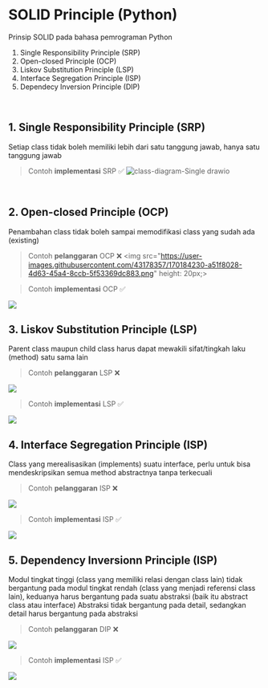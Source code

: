 # SOLID Principle (Python)
Prinsip SOLID pada bahasa pemrograman Python
<ol>
  <li>Single Responsibility Principle (SRP)</li>
  <li>Open-closed Principle (OCP)</li>
  <li>Liskov Substitution Principle (LSP)</li>
  <li>Interface Segregation Principle (ISP)</li>
  <li>Dependecy Inversion Principle (DIP)</li>
</ol>
<br>

## 1. Single Responsibility Principle (SRP)
Setiap class tidak boleh memiliki lebih dari satu tanggung jawab, hanya satu tanggung jawab


> Contoh **implementasi** SRP ✅
![class-diagram-Single drawio](https://user-images.githubusercontent.com/79300383/175025076-ae97b148-c2b8-43ed-be9b-426abfdd7d61.png)

<br>

## 2. Open-closed Principle (OCP)
Penambahan class tidak boleh sampai memodifikasi class yang sudah ada (existing)

> Contoh **pelanggaran** OCP ❌
<img src="https://user-images.githubusercontent.com/43178357/170184230-a51f8028-4d63-45a4-8ccb-5f53369dc883.png"   height: 20px;>

> Contoh **implementasi** OCP ✅
<img src="https://user-images.githubusercontent.com/43178357/170184396-07b9c8b6-1a86-4add-8c0c-4c506bfbff1d.png" widht:100 >

<br>

## 3. Liskov Substitution Principle (LSP)
Parent class maupun child class harus dapat mewakili sifat/tingkah laku (method) satu sama lain

> Contoh **pelanggaran** LSP ❌
<img src="https://user-images.githubusercontent.com/43178357/170185777-1333f862-fd96-4dc9-81c3-072a7c3a8983.png">

> Contoh **implementasi** LSP ✅
<img src="https://user-images.githubusercontent.com/43178357/170186171-8f0676dd-e7fb-4f0e-8a92-f091db49f7d9.png">

<br>

## 4. Interface Segregation Principle (ISP)
Class yang merealisasikan (implements) suatu interface, perlu untuk bisa mendeskripsikan semua method abstractnya tanpa terkecuali

> Contoh **pelanggaran** ISP ❌
<img src="https://user-images.githubusercontent.com/43178357/170187279-56883ae5-2778-484f-ab26-df4ac50e7652.png">

> Contoh **implementasi** ISP ✅
<img src="https://user-images.githubusercontent.com/43178357/170187447-a488867e-dcb1-451e-8c8f-cb696b39dd15.png">

<br>

## 5. Dependency Inversionn Principle (ISP)
Modul tingkat tinggi (class yang memiliki relasi dengan class lain) tidak bergantung pada modul tingkat rendah (class yang menjadi referensi class lain), keduanya harus bergantung pada suatu abstraksi (baik itu abstract class atau interface)
Abstraksi tidak bergantung pada detail, sedangkan detail harus bergantung pada abstraksi

> Contoh **pelanggaran** DIP ❌
<img src="https://user-images.githubusercontent.com/43178357/170187838-bb3766bf-cb44-495d-8a8e-3edef6a7deac.png">

> Contoh **implementasi** ISP ✅
<img src="https://user-images.githubusercontent.com/43178357/170187956-119345f6-15a1-4547-be4e-3b2c598db970.png">
